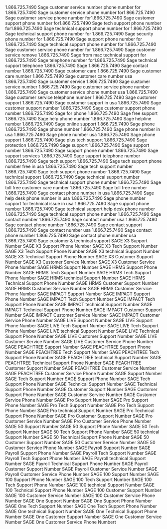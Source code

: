 1.866.725.7490 Sage customer service number
phone number for 1.866.725.7490 Sage customer service
phone number for1.866.725.7490 Sage customer service
phone number for1.866.725.7490 Sage customer support
phone number for1.866.725.7490 Sage tech support
phone number for1.866.725.7490 Sage technical support
phone number for 1.866.725.7490 Sage technical support
phone number for 1.866.725.7490 Sage security
phone number for 1.866.725.7490 Sage support
phone number for 1.866.725.7490 Sage technical support
phone number for 1.866.725.7490 Sage customer service
phone number for 1.866.725.7490 Sage customer service
remove 1.866.725.7490 Sage from mac
technical support for 1.866.725.7490 Sage
telephone number for1.866.725.7490 Sage technical support
telephone 1.866.725.7490 Sage
1.866.725.7490 Sage contact number
1.866.725.7490 Sage customer care
1.866.725.7490 Sage customer care number
1.866.725.7490 Sage customer care number usa
1.866.725.7490 Sage customer service
1.866.725.7490 Sage customer service number
1.866.725.7490 Sage customer service phone number
1.866.725.7490 Sage customer service phone number usa
1.866.725.7490 Sage customer service telephone number
1.866.725.7490 Sage customer support
1.866.725.7490 Sage customer support in usa
1.866.725.7490 Sage customer support number
1.866.725.7490 Sage customer support phone number
1.866.725.7490 Sage for phone
1.866.725.7490 Sage free support
1.866.725.7490 Sage help phone number
1.866.725.7490 Sage helpline number
1.866.725.7490 Sage online support
1.866.725.7490 Sage phone
1.866.725.7490 Sage phone number
1.866.725.7490 Sage phone number in usa
1.866.725.7490 Sage phone number usa
1.866.725.7490 Sage phone support
1.866.725.7490 Sage plus tech support
1.866.725.7490 Sage protection
1.866.725.7490 Sage support
1.866.725.7490 Sage support number
1.866.725.7490 Sage support phone number
1.866.725.7490 Sage support services
1.866.725.7490 Sage support telephone number
1.866.725.7490 Sage tech support
1.866.725.7490 Sage tech support phone number  free in usa
1.866.725.7490 Sage tech support number
1.866.725.7490 Sage tech support phone number 
1.866.725.7490 Sage technical support
1.866.725.7490 Sage technical support number
1.866.725.7490 Sage technical support phone number
1.866.725.7490 Sage toll free customer care number
1.866.725.7490 Sage toll free number
1.866.725.7490 Sage contact phone number in usa
1.866.725.7490 Sage help desk phone number in usa
1.866.725.7490 Sage phone number support for technical issue in usa
1.866.725.7490 Sage support phone number
1.866.725.7490 Sage technical support help desk phone number
1.866.725.7490 Sage technical support phone number
1.866.725.7490 Sage contact number
1.866.725.7490 Sage contact number usa
1.866.725.7490 Sage contact phone number
1.866.725.7490 Sage contact support
1.866.725.7490 Sage contact number usa
1.866.725.7490 Sage contact phone number
1.866.725.7490 Sage contact phone number usa
1.866.725.7490 Sage customer & technical support
SAGE X3 Support Number
SAGE X3 Support Phone Number
SAGE X3 Tech Support Number
SAGE X3 Tech Support Phone Number
SAGE X3 technical Support Number
SAGE X3 Technical Support Phone Number
SAGE X3 Customer Support Number
SAGE X3 Customer Service Number
SAGE X3 Customer Service Phone Number
SAGE HRMS Support Number
SAGE HRMS Support Phone Number
SAGE HRMS Tech Support Number
SAGE HRMS Tech Support Phone Number
SAGE HRMS technical Support Number
SAGE HRMS Technical Support Phone Number
SAGE HRMS Customer Support Number
SAGE HRMS Customer Service Number
SAGE HRMS Customer Service Phone Number
SAGE IMPACT Support Number
SAGE IMPACT Support Phone Number
SAGE IMPACT Tech Support Number
SAGE IMPACT Tech Support Phone Number
SAGE IMPACT technical Support Number
SAGE IMPACT Technical Support Phone Number
SAGE IMPACT Customer Support Number
SAGE IMPACT Customer Service Number
SAGE IMPACT Customer Service Phone Number
SAGE LIVE Support Number
SAGE LIVE Support Phone Number
SAGE LIVE Tech Support Number
SAGE LIVE Tech Support Phone Number
SAGE LIVE technical Support Number
SAGE LIVE Technical Support Phone Number
SAGE LIVE Customer Support Number
SAGE LIVE Customer Service Number
SAGE LIVE Customer Service Phone Number
SAGE PEACHTREE Support Number
SAGE PEACHTREE Support Phone Number
SAGE PEACHTREE Tech Support Number
SAGE PEACHTREE Tech Support Phone Number
SAGE PEACHTREE technical Support Number
SAGE PEACHTREE Technical Support Phone Number
SAGE PEACHTREE Customer Support Number
SAGE PEACHTREE Customer Service Number
SAGE PEACHTREE Customer Service Phone Number
SAGE Support Number
SAGE Tech Support Number
SAGE Support Phone Number
SAGE Tech Support Phone Number
SAGE Technical Support Number
SAGE Technical Support Phone Number
SAGE Customer Support Number
SAGE Customer Support Phone Number
SAGE Customer Service Number
SAGE Customer Service Phone Number
SAGE Pro Support Number
SAGE Pro Support Phone Number
SAGE Pro Tech Support Number
SAGE Pro Tech Support Phone Number
SAGE Pro technical Support Number
SAGE Pro Technical Support Phone Number
SAGE Pro Customer Support Number
SAGE Pro Customer Service Number
SAGE Pro Customer Service Phone Number
SAGE 50 Support Number
SAGE 50 Support Phone Number
SAGE 50 Tech Support Number
SAGE 50 Tech Support Phone Number
SAGE 50 technical Support Number
SAGE 50 Technical Support Phone Number
SAGE 50 Customer Support Number
SAGE 50 Customer Service Number
SAGE 50 Customer Service Phone Number
SAGE Payroll Support Number
SAGE Payroll Support Phone Number
SAGE Payroll Tech Support Number
SAGE Payroll Tech Support Phone Number
SAGE Payroll technical Support Number
SAGE Payroll Technical Support Phone Number
SAGE Payroll Customer Support Number
SAGE Payroll Customer Service Number
SAGE Payroll Customer Service Phone Number
SAGE 100 Support Number
SAGE 100 Support Phone Number
SAGE 100 Tech Support Number
SAGE 100 Tech Support Phone Number
SAGE 100 technical Support Number
SAGE 100 Technical Support Phone Number
SAGE 100 Customer Support Number
SAGE 100 Customer Service Number
SAGE 100 Customer Service Phone Number
SAGE One Support Number
SAGE One Support Phone Number
SAGE One Tech Support Number
SAGE One Tech Support Phone Number
SAGE One technical Support Number
SAGE One Technical Support Phone Number
SAGE One Customer Support Number
SAGE One Customer Service Number
SAGE One Customer Service Phone Numbert
